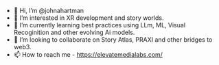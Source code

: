 - 👋 Hi, I’m @johnahartman
- 👀 I’m interested in XR development and story worlds.  
- 🌱 I’m currently learning best practices using LLm, ML, Visual Recoginition and other evolving Ai models. 
- 💞️ I’m looking to collaborate on Story Atlas, PRAXI and other bridges to web3.
- 📫 How to reach me - https://elevatemedialabs.com/  

<!---
johnahartman/johnahartman is a ✨ special ✨ repository because its `README.md` (this file) appears on your GitHub profile.
You can click the Preview link to take a look at your changes.
--->
